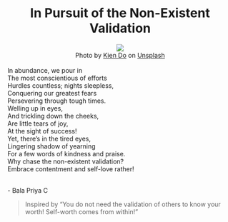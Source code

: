 <div align="center"> <h1>In Pursuit of the Non-Existent Validation </h1> </div>

<div align = "center"><img src="https://images.unsplash.com/photo-1496727181182-cb3c090f142a?ixid=MnwxMjA3fDB8MHxwcm9maWxlLXBhZ2V8MXx8fGVufDB8fHx8&ixlib=rb-1.2.1&auto=format&fit=crop&w=500&q=60"> </div>
<div align="center">Photo by <a href="https://unsplash.com/@kiendo?utm_source=unsplash&utm_medium=referral&utm_content=creditCopyText">Kien Do</a> on <a href="https://unsplash.com/@kiendo?utm_source=unsplash&utm_medium=referral&utm_content=creditCopyText">Unsplash</a>
  </div>
  <br>
In abundance, we pour in <br>
The most conscientious of efforts<br>
Hurdles countless; nights sleepless,<br>
Conquering our greatest fears<br>
Persevering through tough times.<br>
Welling up in eyes,<br>
And trickling down the cheeks,<br>
Are little tears of joy,<br>
At the sight of success!<br>
Yet, there’s in the tired eyes,<br>
Lingering shadow of yearning<br>
For a few words of kindness and praise.<br>
Why chase the non-existent validation?<br>
Embrace contentment and self-love rather!<br>
<br>

\- Bala Priya C

> Inspired by “You do not need the validation of others to know your worth! Self-worth comes from within!”

